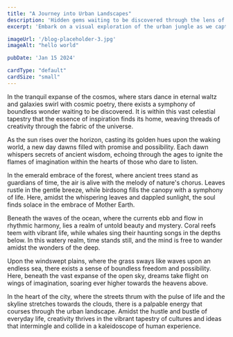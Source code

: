 ```yaml
---
title: "A Journey into Urban Landscapes"
description: 'Hidden gems waiting to be discovered through the lens of a camera'
excerpt: 'Embark on a visual exploration of the urban jungle as we capture the essence of bustling cityscapes, architectural marvels, and hidden gems waiting to be discovered through the lens of a camera.'

imageUrl: '/blog-placeholder-3.jpg'
imageAlt: "hello world"

pubDate: 'Jan 15 2024'

cardType: "default"
cardSize: "small"
---
```



In the tranquil expanse of the cosmos, where stars dance in eternal waltz and
galaxies swirl with cosmic poetry, there exists a symphony of boundless wonder
waiting to be discovered. It is within this vast celestial tapestry that the
essence of inspiration finds its home, weaving threads of creativity through the
fabric of the universe.


As the sun rises over the horizon, casting its golden hues upon the waking
world, a new day dawns filled with promise and possibility. Each dawn whispers
secrets of ancient wisdom, echoing through the ages to ignite the flames of
imagination within the hearts of those who dare to listen.


In the emerald embrace of the forest, where ancient trees stand as guardians of
time, the air is alive with the melody of nature's chorus. Leaves rustle in the
gentle breeze, while birdsong fills the canopy with a symphony of life. Here,
amidst the whispering leaves and dappled sunlight, the soul finds solace in the
embrace of Mother Earth.


Beneath the waves of the ocean, where the currents ebb and flow in rhythmic
harmony, lies a realm of untold beauty and mystery. Coral reefs teem with
vibrant life, while whales sing their haunting songs in the depths below. In
this watery realm, time stands still, and the mind is free to wander amidst the
wonders of the deep.


Upon the windswept plains, where the grass sways like waves upon an endless sea,
there exists a sense of boundless freedom and possibility. Here, beneath the
vast expanse of the open sky, dreams take flight on wings of imagination,
soaring ever higher towards the heavens above.


In the heart of the city, where the streets thrum with the pulse of life and the
skyline stretches towards the clouds, there is a palpable energy that courses
through the urban landscape. Amidst the hustle and bustle of everyday life,
creativity thrives in the vibrant tapestry of cultures and ideas that
intermingle and collide in a kaleidoscope of human experience.


